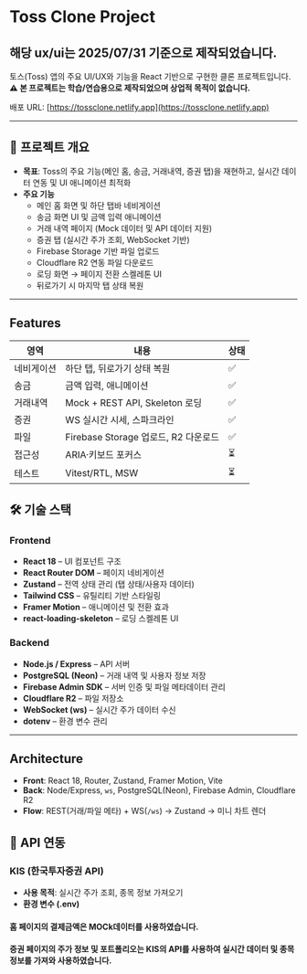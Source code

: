 # Toss Clone Project
## 해당 ux/ui는 2025/07/31 기준으로 제작되었습니다.


토스(Toss) 앱의 주요 UI/UX와 기능을 React 기반으로 구현한 클론 프로젝트입니다.  
**⚠️ 본 프로젝트는 학습/연습용으로 제작되었으며 상업적 목적이 없습니다.**

배포 URL: [https://tossclone.netlify.app](https://tossclone.netlify.app)

---

## 📌 프로젝트 개요

- **목표**: Toss의 주요 기능(메인 홈, 송금, 거래내역, 증권 탭)을 재현하고, 실시간 데이터 연동 및 UI 애니메이션 최적화
- **주요 기능**
  - 메인 홈 화면 및 하단 탭바 네비게이션
  - 송금 화면 UI 및 금액 입력 애니메이션
  - 거래 내역 페이지 (Mock 데이터 및 API 데이터 지원)
  - 증권 탭 (실시간 주가 조회, WebSocket 기반)
  - Firebase Storage 기반 파일 업로드
  - Cloudflare R2 연동 파일 다운로드
  - 로딩 화면 → 페이지 전환 스켈레톤 UI
  - 뒤로가기 시 마지막 탭 상태 복원
---
## Features

| 영역 | 내용 | 상태 |
|---|---|---|
| 네비게이션 | 하단 탭, 뒤로가기 상태 복원 | ✅ |
| 송금 | 금액 입력, 애니메이션 | ✅ |
| 거래내역 | Mock + REST API, Skeleton 로딩 | ✅ |
| 증권 | WS 실시간 시세, 스파크라인 | ✅ |
| 파일 | Firebase Storage 업로드, R2 다운로드 | ✅ |
| 접근성 | ARIA·키보드 포커스 | ⏳ |
| 테스트 | Vitest/RTL, MSW | ⏳ |

## 🛠 기술 스택

### Frontend

- **React 18** – UI 컴포넌트 구조
- **React Router DOM** – 페이지 네비게이션
- **Zustand** – 전역 상태 관리 (탭 상태/사용자 데이터)
- **Tailwind CSS** – 유틸리티 기반 스타일링
- **Framer Motion** – 애니메이션 및 전환 효과
- **react-loading-skeleton** – 로딩 스켈레톤 UI

### Backend

- **Node.js / Express** – API 서버
- **PostgreSQL (Neon)** – 거래 내역 및 사용자 정보 저장
- **Firebase Admin SDK** – 서버 인증 및 파일 메타데이터 관리
- **Cloudflare R2** – 파일 저장소
- **WebSocket (ws)** – 실시간 주가 데이터 수신
- **dotenv** – 환경 변수 관리

---

## Architecture

- **Front**: React 18, Router, Zustand, Framer Motion, Vite  
- **Back**: Node/Express, `ws`, PostgreSQL(Neon), Firebase Admin, Cloudflare R2  
- **Flow**: REST(거래/파일 메타) + WS(`/ws`) → Zustand → 미니 차트 렌더

## 📡 API 연동

### KIS (한국투자증권 API)

- **사용 목적**: 실시간 주가 조회, 종목 정보 가져오기
- **환경 변수 (.env)**


#### 홈 페이지의 결제금액은 MOCk데이터를 사용하였습니다.
#### 증권 페이지의 주가 정보 및 포트폴리오는 KIS의 API를 사용하여 실시간 데이터 및 종목정보를 가져와 사용하였습니다.
